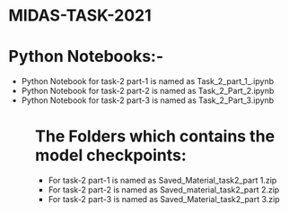 # MIDAS-TASK-2021

# Python Notebooks:-
<ul>
  <li>Python Notebook for task-2 part-1 is named as Task_2_part_1_.ipynb</li>
  <li>Python Notebook for task-2 part-2 is named as Task_2_Part_2.ipynb</li>
  <li>Python Notebook for task-2 part-3 is named as Task_2_Part_3.ipynb</li>
  <ul>

# The Folders which contains the model checkpoints:
<ul>
  <li>For task-2 part-1 is named as Saved_Material_task2_part 1.zip</li>
  <li>For task-2 part-2 is named as Saved_material_task2_part 2.zip</li>
  <li>For task-2 part-3 is named as Saved_Material_task2_part 3.zip</li>
  <ul>
